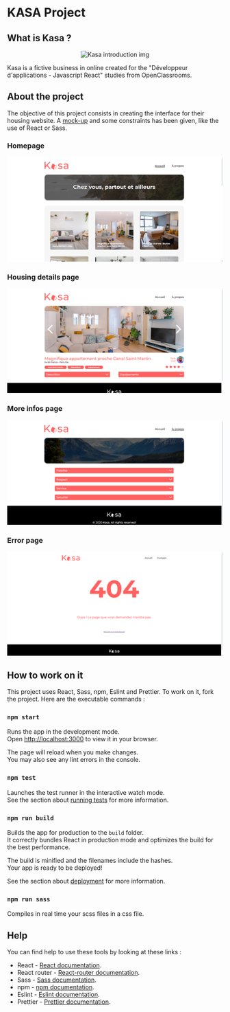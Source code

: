 # KASA Project

## What is Kasa ?

<p align="center">
  <img src="https://user.oc-static.com/upload/2023/04/03/1680512368252_Kasa%20logo.png" alt="Kasa introduction img">
</p>
Kasa is a fictive business in online created for the "Développeur d'applications - Javascript React" studies from OpenClassrooms.

## About the project

The objective of this project consists in creating the interface for their housing website. A [mock-up](https://www.figma.com/file/2BZEoBhyxt5IwZgRn0wGsL/Kasa_FR) and some constraints has been given, like the use of React or Sass.

### Homepage

![Hompage img](public/readme-img/Homepage.png)

### Housing details page

![Hounsing details page img](public/readme-img/Hounsing-details-page.png)

### More infos page

![More infos page img](public/readme-img/More-infos-page.png)

### Error page

![Error page img](public/readme-img/error.png)

## How to work on it

This project uses React, Sass, npm, Eslint and Prettier.
To work on it, fork the project.
Here are the executable commands :

### `npm start`

Runs the app in the development mode.\
Open [http://localhost:3000](http://localhost:3000) to view it in your browser.

The page will reload when you make changes.\
You may also see any lint errors in the console.

### `npm test`

Launches the test runner in the interactive watch mode.\
See the section about [running tests](https://facebook.github.io/create-react-app/docs/running-tests) for more information.

### `npm run build`

Builds the app for production to the `build` folder.\
It correctly bundles React in production mode and optimizes the build for the best performance.

The build is minified and the filenames include the hashes.\
Your app is ready to be deployed!

See the section about [deployment](https://facebook.github.io/create-react-app/docs/deployment) for more information.

### `npm run sass`

Compiles in real time your scss files in a css file.

## Help

You can find help to use these tools by looking at these links :

- React - [React documentation](https://react.dev).
- React router - [React-router documentation](https://reactrouter.com/en/main).
- Sass - [Sass documentation](https://sass-lang.com/documentation/).
- npm - [npm documentation](https://docs.npmjs.com).
- Eslint - [Eslint documentation](https://eslint.org/docs/latest/).
- Prettier - [Prettier documentation](https://prettier.io/docs/en/).
